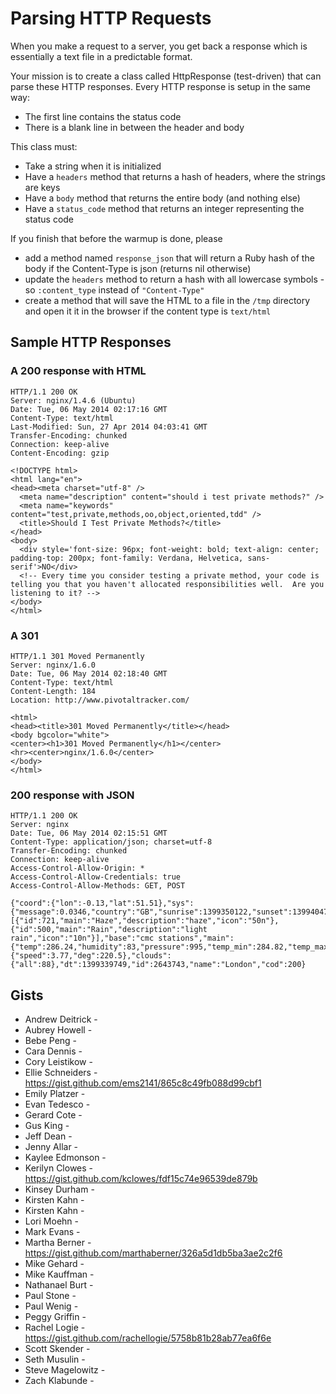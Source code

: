 # Parsing HTTP Requests

When you make a request to a server, you get back a response which is essentially a text file in a predictable format.

Your mission is to create a class called HttpResponse (test-driven) that can parse these HTTP responses. Every HTTP response is setup in the same way:

* The first line contains the status code
* There is a blank line in between the header and body

This class must:

* Take a string when it is initialized
* Have a `headers` method that returns a hash of headers, where the strings are keys
* Have a `body` method that returns the entire body (and nothing else)
* Have a `status_code` method that returns an integer representing the status code

If you finish that before the warmup is done, please

* add a method named `response_json` that will return a Ruby hash of the body if the Content-Type is json (returns nil otherwise)
* update the `headers` method to return a hash with all lowercase symbols - so `:content_type` instead of `"Content-Type"`
* create a method that will save the HTML to a file in the `/tmp` directory and open it it in the browser if the content type is `text/html`

## Sample HTTP Responses

### A 200 response with HTML

    HTTP/1.1 200 OK
    Server: nginx/1.4.6 (Ubuntu)
    Date: Tue, 06 May 2014 02:17:16 GMT
    Content-Type: text/html
    Last-Modified: Sun, 27 Apr 2014 04:03:41 GMT
    Transfer-Encoding: chunked
    Connection: keep-alive
    Content-Encoding: gzip

    <!DOCTYPE html>
    <html lang="en">
    <head><meta charset="utf-8" />
      <meta name="description" content="should i test private methods?" />
      <meta name="keywords" content="test,private,methods,oo,object,oriented,tdd" />
      <title>Should I Test Private Methods?</title>
    </head>
    <body>
      <div style='font-size: 96px; font-weight: bold; text-align: center; padding-top: 200px; font-family: Verdana, Helvetica, sans-serif'>NO</div>
      <!-- Every time you consider testing a private method, your code is telling you that you haven't allocated responsibilities well.  Are you listening to it? -->
    </body>
    </html>

### A 301

    HTTP/1.1 301 Moved Permanently
    Server: nginx/1.6.0
    Date: Tue, 06 May 2014 02:18:40 GMT
    Content-Type: text/html
    Content-Length: 184
    Location: http://www.pivotaltracker.com/

    <html>
    <head><title>301 Moved Permanently</title></head>
    <body bgcolor="white">
    <center><h1>301 Moved Permanently</h1></center>
    <hr><center>nginx/1.6.0</center>
    </body>
    </html>

### 200 response with JSON

    HTTP/1.1 200 OK
    Server: nginx
    Date: Tue, 06 May 2014 02:15:51 GMT
    Content-Type: application/json; charset=utf-8
    Transfer-Encoding: chunked
    Connection: keep-alive
    Access-Control-Allow-Origin: *
    Access-Control-Allow-Credentials: true
    Access-Control-Allow-Methods: GET, POST

    {"coord":{"lon":-0.13,"lat":51.51},"sys":{"message":0.0346,"country":"GB","sunrise":1399350122,"sunset":1399404728},"weather":[{"id":721,"main":"Haze","description":"haze","icon":"50n"},{"id":500,"main":"Rain","description":"light rain","icon":"10n"}],"base":"cmc stations","main":{"temp":286.24,"humidity":83,"pressure":995,"temp_min":284.82,"temp_max":287.59},"wind":{"speed":3.77,"deg":220.5},"clouds":{"all":88},"dt":1399339749,"id":2643743,"name":"London","cod":200}

## Gists

* Andrew Deitrick -
* Aubrey Howell -
* Bebe Peng -
* Cara Dennis -
* Cory Leistikow -
* Ellie Schneiders - https://gist.github.com/ems2141/865c8c49fb088d99cbf1
* Emily Platzer -
* Evan Tedesco -
* Gerard Cote -
* Gus King -
* Jeff Dean -
* Jenny Allar -
* Kaylee Edmonson -
* Kerilyn Clowes - https://gist.github.com/kclowes/fdf15c74e96539de879b
* Kinsey Durham -
* Kirsten Kahn -
* Kirsten Kahn -
* Lori Moehn -
* Mark Evans -
* Martha Berner - https://gist.github.com/marthaberner/326a5d1db5ba3ae2c2f6
* Mike Gehard -
* Mike Kauffman -
* Nathanael Burt -
* Paul Stone -
* Paul Wenig -
* Peggy Griffin -
* Rachel Logie - https://gist.github.com/rachellogie/5758b81b28ab77ea6f6e
* Scott Skender -
* Seth Musulin -
* Steve Magelowitz -
* Zach Klabunde -
